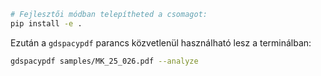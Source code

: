 ```bash
# Fejlesztői módban telepítheted a csomagot:
pip install -e .
```

Ezután a `gdspacypdf` parancs közvetlenül használható lesz a terminálban:

```bash
gdspacypdf samples/MK_25_026.pdf --analyze
```